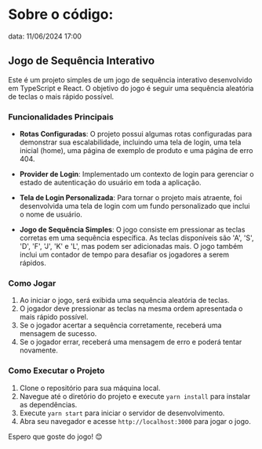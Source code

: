 # Sobre o código:

data: 11/06/2024 17:00

## Jogo de Sequência Interativo

Este é um projeto simples de um jogo de sequência interativo desenvolvido em TypeScript e React. O objetivo do jogo é seguir uma sequência aleatória de teclas o mais rápido possível.

### Funcionalidades Principais

- **Rotas Configuradas**: O projeto possui algumas rotas configuradas para demonstrar sua escalabilidade, incluindo uma tela de login, uma tela inicial (home), uma página de exemplo de produto e uma página de erro 404.

- **Provider de Login**: Implementado um contexto de login para gerenciar o estado de autenticação do usuário em toda a aplicação.

- **Tela de Login Personalizada**: Para tornar o projeto mais atraente, foi desenvolvida uma tela de login com um fundo personalizado que inclui o nome de usuário.

- **Jogo de Sequência Simples**: O jogo consiste em pressionar as teclas corretas em uma sequência específica. As teclas disponíveis são 'A', 'S', 'D', 'F', 'J', 'K' e 'L', mas podem ser adicionadas mais. O jogo também inclui um contador de tempo para desafiar os jogadores a serem rápidos.

### Como Jogar

1. Ao iniciar o jogo, será exibida uma sequência aleatória de teclas.
2. O jogador deve pressionar as teclas na mesma ordem apresentada o mais rápido possível.
3. Se o jogador acertar a sequência corretamente, receberá uma mensagem de sucesso.
4. Se o jogador errar, receberá uma mensagem de erro e poderá tentar novamente.

### Como Executar o Projeto

1. Clone o repositório para sua máquina local.
2. Navegue até o diretório do projeto e execute `yarn install` para instalar as dependências.
3. Execute `yarn start` para iniciar o servidor de desenvolvimento.
4. Abra seu navegador e acesse `http://localhost:3000` para jogar o jogo.

Espero que goste do jogo! 😊
